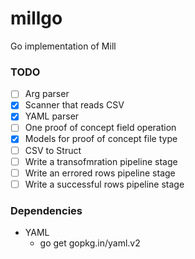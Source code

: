 # millgo
Go implementation of Mill

### TODO
 - [ ] Arg parser
 - [x] Scanner that reads CSV
 - [x] YAML parser
 - [ ] One proof of concept field operation
 - [x] Models for proof of concept file type
 - [ ] CSV to Struct
 - [ ] Write a transofmration pipeline stage
 - [ ] Write an errored rows pipeline stage
 - [ ] Write a successful rows pipeline stage

### Dependencies
 - YAML
   - go get gopkg.in/yaml.v2
